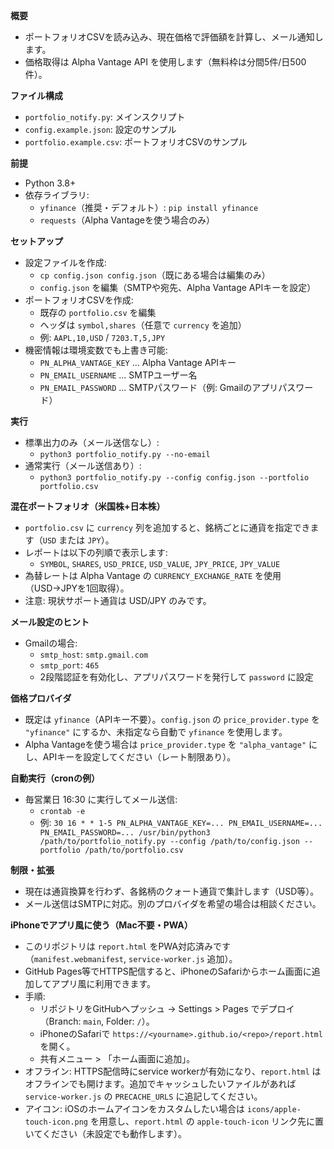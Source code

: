 **概要**
- ポートフォリオCSVを読み込み、現在価格で評価額を計算し、メール通知します。
- 価格取得は Alpha Vantage API を使用します（無料枠は分間5件/日500件）。

**ファイル構成**
- `portfolio_notify.py`: メインスクリプト
- `config.example.json`: 設定のサンプル
- `portfolio.example.csv`: ポートフォリオCSVのサンプル

**前提**
- Python 3.8+
- 依存ライブラリ:
  - `yfinance`（推奨・デフォルト）: `pip install yfinance`
  - `requests`（Alpha Vantageを使う場合のみ）

**セットアップ**
- 設定ファイルを作成:
  - `cp config.json config.json`（既にある場合は編集のみ）
  - `config.json` を編集（SMTPや宛先、Alpha Vantage APIキーを設定）
- ポートフォリオCSVを作成:
  - 既存の `portfolio.csv` を編集
  - ヘッダは `symbol,shares`（任意で `currency` を追加）
  - 例: `AAPL,10,USD` / `7203.T,5,JPY`
- 機密情報は環境変数でも上書き可能:
  - `PN_ALPHA_VANTAGE_KEY` … Alpha Vantage APIキー
  - `PN_EMAIL_USERNAME` … SMTPユーザー名
  - `PN_EMAIL_PASSWORD` … SMTPパスワード（例: Gmailのアプリパスワード）

**実行**
- 標準出力のみ（メール送信なし）:
  - `python3 portfolio_notify.py --no-email`
- 通常実行（メール送信あり）:
  - `python3 portfolio_notify.py --config config.json --portfolio portfolio.csv`

**混在ポートフォリオ（米国株+日本株）**
- `portfolio.csv` に `currency` 列を追加すると、銘柄ごとに通貨を指定できます（`USD` または `JPY`）。
- レポートは以下の列順で表示します:
  - `SYMBOL`, `SHARES`, `USD_PRICE`, `USD_VALUE`, `JPY_PRICE`, `JPY_VALUE`
- 為替レートは Alpha Vantage の `CURRENCY_EXCHANGE_RATE` を使用（USD→JPYを1回取得）。
- 注意: 現状サポート通貨は USD/JPY のみです。

**メール設定のヒント**
- Gmailの場合:
  - `smtp_host`: `smtp.gmail.com`
  - `smtp_port`: `465`
  - 2段階認証を有効化し、アプリパスワードを発行して `password` に設定

**価格プロバイダ**
- 既定は `yfinance`（APIキー不要）。`config.json` の `price_provider.type` を `"yfinance"` にするか、未指定なら自動で `yfinance` を使用します。
- Alpha Vantageを使う場合は `price_provider.type` を `"alpha_vantage"` にし、APIキーを設定してください（レート制限あり）。

**自動実行（cronの例）**
- 毎営業日 16:30 に実行してメール送信:
  - `crontab -e`
  - 例: `30 16 * * 1-5 PN_ALPHA_VANTAGE_KEY=... PN_EMAIL_USERNAME=... PN_EMAIL_PASSWORD=... /usr/bin/python3 /path/to/portfolio_notify.py --config /path/to/config.json --portfolio /path/to/portfolio.csv`

**制限・拡張**
- 現在は通貨換算を行わず、各銘柄のクォート通貨で集計します（USD等）。
- メール送信はSMTPに対応。別のプロバイダを希望の場合は相談ください。

**iPhoneでアプリ風に使う（Mac不要・PWA）**
- このリポジトリは `report.html` をPWA対応済みです（`manifest.webmanifest`, `service-worker.js` 追加）。
- GitHub Pages等でHTTPS配信すると、iPhoneのSafariからホーム画面に追加してアプリ風に利用できます。
- 手順:
  - リポジトリをGitHubへプッシュ → Settings > Pages でデプロイ（Branch: `main`, Folder: `/`）。
  - iPhoneのSafariで `https://<yourname>.github.io/<repo>/report.html` を開く。
  - 共有メニュー > 「ホーム画面に追加」。
- オフライン: HTTPS配信時にservice workerが有効になり、`report.html` はオフラインでも開けます。追加でキャッシュしたいファイルがあれば `service-worker.js` の `PRECACHE_URLS` に追記してください。
- アイコン: iOSのホームアイコンをカスタムしたい場合は `icons/apple-touch-icon.png` を用意し、`report.html` の `apple-touch-icon` リンク先に置いてください（未設定でも動作します）。
